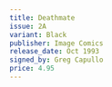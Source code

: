 ```yaml
---
title: Deathmate
issue: 2A
variant: Black
publisher: Image Comics
release_date: Oct 1993
signed_by: Greg Capullo
price: 4.95
---
```

